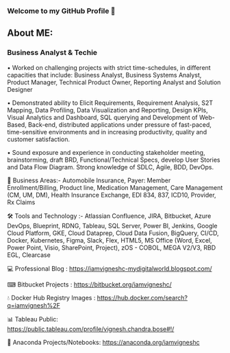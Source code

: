 ### Welcome to my GitHub Profile 👋

## About ME: 

### Business Analyst & Techie

• Worked on challenging projects with strict time-schedules, in different capacities that include: Business Analyst, Business Systems Analyst, Product Manager, Technical Product Owner, Reporting Analyst and Solution Designer

• Demonstrated ability to Elicit Requirements, Requirement Analysis, S2T Mapping, Data Profiling, Data Visualization and Reporting, Design KPIs, Visual Analytics and Dashboard, SQL querying and Development of Web-Based, Back-end, distributed applications under pressure of fast-paced, time-sensitive environments and in increasing productivity, quality and customer satisfaction.

• Sound exposure and experience in conducting stakeholder meeting, brainstorming, draft BRD, Functional/Technical Specs, develop User Stories and Data Flow Diagram. Strong knowledge of SDLC, Agile, BDD, DevOps.


💼 Business Areas:-
Automobile Insurance, Payer: Member Enrollment/Billing, Product line, Medication Management, Care Management (CM, UM, DM), Health Insurance Exchange, EDI 834, 837, ICD10, Provider, Rx Claims


🛠️ Tools and Technology :-
Atlassian Confluence, JIRA, Bitbucket, Azure DevOps, Blueprint, RDNG, Tableau, SQL Server, Power BI, Jenkins, Google Cloud Platform, GKE, Cloud Dataprep, Cloud Data Fusion, BigQuery, CI/CD, Docker, Kubernetes, Figma, Slack, Flex, HTML5, MS Office (Word, Excel, Power Point, Visio, SharePoint, Project), zOS - COBOL, MEGA V2/V3, RBD EGL, Clearcase



💻 Professional Blog : https://iamvigneshc-mydigitalworld.blogspot.com/

⌨ Bitbucket Projects : https://bitbucket.org/iamvigneshc/

💧 Docker Hub Registry Images : https://hub.docker.com/search?q=iamvignesh%2F

📊 Tableau Public: https://public.tableau.com/profile/vignesh.chandra.bose#!/

📗 Anaconda Projects/Notebooks: https://anaconda.org/iamvigneshc


<!--
**IamVigneshC/IamVigneshC** is a ✨ _special_ ✨ repository because its `README.md` (this file) appears on your GitHub profile.

Here are some ideas to get you started:

- 🔭 I’m currently working on ...
- 🌱 I’m currently learning ...
- 👯 I’m looking to collaborate on ...
- 🤔 I’m looking for help with ...
- 💬 Ask me about ...
- 📫 How to reach me: ...
- 😄 Pronouns: ...
- ⚡ Fun fact: ...
-->
